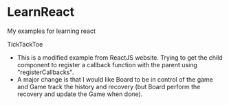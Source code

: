 # LearnReact
My examples for learning react

TickTackToe
- This is a modified example from ReactJS website.  Trying to get the child component to register a callback function with the parent using "registerCallbacks".
- A major change is that I would like Board to be in control of the game and Game track the history and recovery (but Board perform the recovery and update the Game when done).